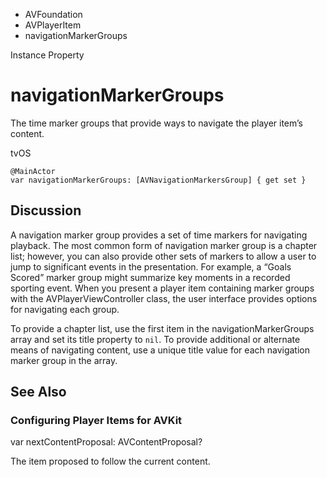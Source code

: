 

- AVFoundation
- AVPlayerItem
-  navigationMarkerGroups 

Instance Property

# navigationMarkerGroups

The time marker groups that provide ways to navigate the player item’s content.

tvOS

``` source
@MainActor
var navigationMarkerGroups: [AVNavigationMarkersGroup] { get set }
```

## Discussion

A navigation marker group provides a set of time markers for navigating playback. The most common form of navigation marker group is a chapter list; however, you can also provide other sets of markers to allow a user to jump to significant events in the presentation. For example, a “Goals Scored” marker group might summarize key moments in a recorded sporting event. When you present a player item containing marker groups with the AVPlayerViewController class, the user interface provides options for navigating each group.

To provide a chapter list, use the first item in the navigationMarkerGroups array and set its title property to `nil`. To provide additional or alternate means of navigating content, use a unique title value for each navigation marker group in the array.

## See Also

### Configuring Player Items for AVKit

var nextContentProposal: AVContentProposal?

The item proposed to follow the current content.

